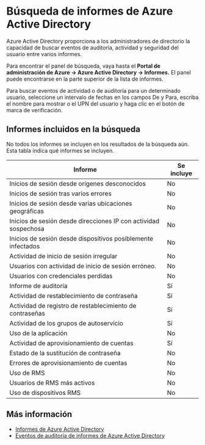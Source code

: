 <properties
	pageTitle="Búsqueda de informes de Azure Active Directory"
	description="Búsqueda de informes de auditoría, actividad y seguridad de Azure Active Directory"
	services="active-directory"
	documentationCenter=""
	authors="kenhoff"
	manager="mbaldwin"
	editor=""/>

<tags
	ms.service="active-directory"
	ms.devlang="na"
	ms.topic="article"
	ms.tgt_pltfrm="na"
	ms.workload="identity"
	ms.date="07/07/2015"
	ms.author="kenhoff"/>

# Búsqueda de informes de Azure Active Directory

Azure Active Directory proporciona a los administradores de directorio la capacidad de buscar eventos de auditoría, actividad y seguridad del usuario entre varios informes.

Para encontrar el panel de búsqueda, vaya hasta el **Portal de administración de Azure -> Azure Active Directory -> Informes.** El panel puede encontrarse en la parte superior de la lista de informes.

Para buscar eventos de actividad o de auditoría para un determinado usuario, seleccione un intervalo de fechas en los campos De y Para, escriba el nombre para mostrar o el UPN del usuario y haga clic en el botón de marca de verificación.

## Informes incluidos en la búsqueda

No todos los informes se incluyen en los resultados de la búsqueda aún. Esta tabla indica qué informes se incluyen.

|	Informe |	Se incluye |
|	------												|	--------			|
|	Inicios de sesión desde orígenes desconocidos |	No |
|	Inicios de sesión tras varios errores |	No |
|	Inicios de sesión desde varias ubicaciones geográficas |	No |
|	Inicios de sesión desde direcciones IP con actividad sospechosa |	No |
|	Inicios de sesión desde dispositivos posiblemente infectados |	No |
|	Actividad de inicio de sesión irregular |	No |
|	Usuarios con actividad de inicio de sesión erróneo. |	No |
|	Usuarios con credenciales perdidas |	No |
|	Informe de auditoría |	Sí |
|	Actividad de restablecimiento de contraseña |	Sí |
|	Actividad de registro de restablecimiento de contraseñas |	Sí |
|	Actividad de los grupos de autoservicio |	Sí |
|	Uso de la aplicación |	No |
|	Actividad de aprovisionamiento de cuentas |	Sí |
|	Estado de la sustitución de contraseña |	No |
|	Errores de aprovisionamiento de cuentas |	No |
|	Uso de RMS |	No |
|	Usuarios de RMS más activos |	No |
|	Uso de dispositivos RMS |	No |

## Más información

 - [Informes de Azure Active Directory](active-directory-view-access-usage-reports.md)
 - [Eventos de auditoría de informes de Azure Active Directory](active-directory-reporting-audit-events.md)

<!---HONumber=August15_HO6-->